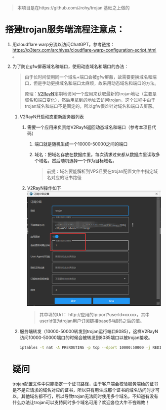 > 本项目是在https://github.com/Jrohy/trojan 基础之上做的
# 搭建trojan服务端流程注意点：

1. 用cloudflare warp分流以访问ChatGPT，参考链接： https://p3terx.com/archives/cloudflare-warp-configuration-script.html 。

2. 为了防止gfw屏蔽域名和端口，使用动态域名和端口的办法：

   > 由于长时间使用同一个域名+端口会被gfw屏蔽，故需要更换域名和端口，但是手动更换域名和端口太麻烦，故采用动态域名和端口的方法。
   >
   > 原理：[V2RayN](https://github.com/2dust/v2rayN)定期地访问一个应用来获取最新的trojan地址（主要是域名和端口变化），然后用拿到的地址去访问trojan，这个过程中由于trojan域名和端口不是固定的，所以gfw很难针对域名和端口去屏蔽。

   1. V2RayN开启动态更新服务器列表

      1. 需要一个应用来负责给V2RayN返回动态域名和端口（参考本项目代码）

          1. 端口就是随机生成一个10000-50000之间的端口

          2. 域名：把域名存放在数据库里，每次请求过来都从数据库里读取多个域名，然后随机选择一个作为目标域名。

              > 前提：域名要能解析到VPS且要在trojan配置文件中指定域名对应的证书路径

      2. V2RayN操作如下
          ![](doc/N$@}$9BAFBCN92P]]7{5YVS.png)

           > 其中填的Url： http://应用的ip:port?userId=xxxxx，其中userId值为trojan用户订阅链接base64编码之后的值。

   2. 服务端转发（10000-50000转发到trojan运行端口8085），这样V2RayN访问10000-50000端口的时候会被转发到8085端口以被trojan接收。

      ```sh
      iptables -t nat -A PREROUTING -p tcp --dport 10000:50000 -j REDIRECT --to-ports 8085
      ```

   # 疑问

   trojan配置文件中只能指定一个证书路径，由于客户端会校验服务端给的证书是不是它请求的域名对应的证书，所以只有用生成那个证书的域名访问时才可以，其他域名都不行，所以导致trojan无法同时使用多个域名，不知道有没有什么办法让trojan可以支持同时多个域名可用？欢迎各位大牛不吝赐教！


